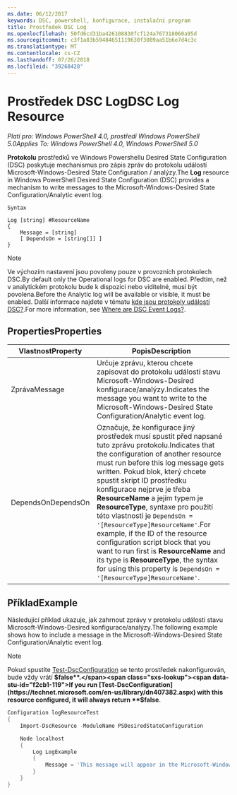 ```yaml
---
ms.date: 06/12/2017
keywords: DSC, powershell, konfigurace, instalační program
title: Prostředek DSC Log
ms.openlocfilehash: 50fd6cd31ba426108830fcf124a767318060a95d
ms.sourcegitcommit: c3f1a83b59484651119630f3089aa51b6e7d4c3c
ms.translationtype: MT
ms.contentlocale: cs-CZ
ms.lasthandoff: 07/26/2018
ms.locfileid: "39268428"
---
```

# <a name="dsc-log-resource"></a><span data-ttu-id="f2cb1-103">Prostředek DSC Log</span><span class="sxs-lookup"><span data-stu-id="f2cb1-103">DSC Log Resource</span></span>

<span data-ttu-id="f2cb1-104">_Platí pro: Windows PowerShell 4.0, prostředí Windows PowerShell 5.0_</span><span class="sxs-lookup"><span data-stu-id="f2cb1-104">_Applies To: Windows PowerShell 4.0, Windows PowerShell 5.0_</span></span>

<span data-ttu-id="f2cb1-105">__Protokolu__ prostředků ve Windows Powershellu Desired State Configuration (DSC) poskytuje mechanismus pro zápis zpráv do protokolu událostí Microsoft-Windows-Desired State Configuration / analýzy.</span><span class="sxs-lookup"><span data-stu-id="f2cb1-105">The __Log__ resource in Windows PowerShell Desired State Configuration (DSC) provides a mechanism to write messages to the Microsoft-Windows-Desired State Configuration/Analytic event log.</span></span>

```
Syntax

Log [string] #ResourceName
{
    Message = [string]
    [ DependsOn = [string[]] ]
}
```

> [!NOTE]
> <span data-ttu-id="f2cb1-106">Ve výchozím nastavení jsou povoleny pouze v provozních protokolech DSC.</span><span class="sxs-lookup"><span data-stu-id="f2cb1-106">By default only the Operational logs for DSC are enabled.</span></span> <span data-ttu-id="f2cb1-107">Předtím, než v analytickém protokolu bude k dispozici nebo viditelné, musí být povolena.</span><span class="sxs-lookup"><span data-stu-id="f2cb1-107">Before the Analytic log will be available or visible, it must be enabled.</span></span> <span data-ttu-id="f2cb1-108">Další informace najdete v tématu [kde jsou protokoly událostí DSC?](troubleshooting.md#where-are-dsc-event-logs).</span><span class="sxs-lookup"><span data-stu-id="f2cb1-108">For more information, see [Where are DSC Event Logs?](troubleshooting.md#where-are-dsc-event-logs).</span></span>

## <a name="properties"></a><span data-ttu-id="f2cb1-109">Properties</span><span class="sxs-lookup"><span data-stu-id="f2cb1-109">Properties</span></span>

| <span data-ttu-id="f2cb1-110">Vlastnost</span><span class="sxs-lookup"><span data-stu-id="f2cb1-110">Property</span></span> | <span data-ttu-id="f2cb1-111">Popis</span><span class="sxs-lookup"><span data-stu-id="f2cb1-111">Description</span></span> |
| --- | --- |
| <span data-ttu-id="f2cb1-112">Zpráva</span><span class="sxs-lookup"><span data-stu-id="f2cb1-112">Message</span></span>| <span data-ttu-id="f2cb1-113">Určuje zprávu, kterou chcete zapisovat do protokolu událostí stavu Microsoft-Windows-Desired konfigurace/analýzy.</span><span class="sxs-lookup"><span data-stu-id="f2cb1-113">Indicates the message you want to write to the Microsoft-Windows-Desired State Configuration/Analytic event log.</span></span>|
| <span data-ttu-id="f2cb1-114">DependsOn</span><span class="sxs-lookup"><span data-stu-id="f2cb1-114">DependsOn</span></span> | <span data-ttu-id="f2cb1-115">Označuje, že konfigurace jiný prostředek musí spustit před napsané tuto zprávu protokolu.</span><span class="sxs-lookup"><span data-stu-id="f2cb1-115">Indicates that the configuration of another resource must run before this log message gets written.</span></span> <span data-ttu-id="f2cb1-116">Pokud blok, který chcete spustit skript ID prostředku konfigurace nejprve je třeba **ResourceName** a jejím typem je **ResourceType**, syntaxe pro použití této vlastnosti je `DependsOn = '[ResourceType]ResourceName'`.</span><span class="sxs-lookup"><span data-stu-id="f2cb1-116">For example, if the ID of the resource configuration script block that you want to run first is **ResourceName** and its type is **ResourceType**, the syntax for using this property is `DependsOn = '[ResourceType]ResourceName'`.</span></span>|

## <a name="example"></a><span data-ttu-id="f2cb1-117">Příklad</span><span class="sxs-lookup"><span data-stu-id="f2cb1-117">Example</span></span>

<span data-ttu-id="f2cb1-118">Následující příklad ukazuje, jak zahrnout zprávy v protokolu událostí stavu Microsoft-Windows-Desired konfigurace/analýzy.</span><span class="sxs-lookup"><span data-stu-id="f2cb1-118">The following example shows how to include a message in the Microsoft-Windows-Desired State Configuration/Analytic event log.</span></span>

> [!NOTE]
> <span data-ttu-id="f2cb1-119">Pokud spustíte [Test-DscConfiguration](https://technet.microsoft.com/en-us/library/dn407382.aspx) se tento prostředek nakonfigurován, bude vždy vrátí **$false**.</span><span class="sxs-lookup"><span data-stu-id="f2cb1-119">If you run [Test-DscConfiguration](https://technet.microsoft.com/en-us/library/dn407382.aspx) with this resource configured, it will always return **$false**.</span></span>

```powershell
Configuration logResourceTest
{
    Import-DscResource -ModuleName PSDesiredStateConfiguration

    Node localhost
    {
        Log LogExample
        {
            Message = 'This message will appear in the Microsoft-Windows-Desired State Configuration/Analytic event log.'
        }
    }
}
```